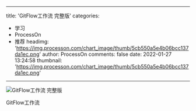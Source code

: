 
---
title: 'GitFlow工作流 完整版'
categories: 
 - 学习
 - ProcessOn
 - 推荐
headimg: 'https://img.processon.com/chart_image/thumb/5cb550a5e4b06bcc137da1ec.png'
author: ProcessOn
comments: false
date: 2022-01-27 13:24:58
thumbnail: 'https://img.processon.com/chart_image/thumb/5cb550a5e4b06bcc137da1ec.png'
---

<div>   
<img class="thumb" alt="GitFlow工作流 完整版" src="https://img.processon.com/chart_image/thumb/5cb550a5e4b06bcc137da1ec.png" referrerpolicy="no-referrer">
<p>GitFlow工作流</p>  
</div>
            